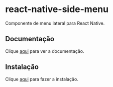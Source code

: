 # react-native-side-menu

Componente de menu lateral para React Native.

## Documentação

Clique [aqui](https://github.com/react-native-community/react-native-side-menu) para ver a documentação.

## Instalação

Clique [aqui](https://www.npmjs.com/package/react-native-side-menu) para fazer a instalação.
